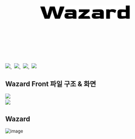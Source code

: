 <div align="center" style="padding:110px">

  ![](https://github.com/TeamWazard/wazard-server/blob/main/img/Wazard_logo.png?raw=true)

</div>

<p>
  <a href="https://github.com/TeamWazard/wazard-front/issues">
    <img src="https://img.shields.io/github/issues/TeamWazard/wazard-front?color=eaeaea"/>
  </a>
  &nbsp
  <a href="https://github.com/TeamWazard/wazard-front/issues?q=is%3Aissue+is%3Aclosed">
    <img src="https://img.shields.io/github/issues-closed/TeamWazard/wazard-front?color=4fc2e2"/>
  </a>
  &nbsp
  <a href="https://github.com/TeamWazard/wazard-front/pulls">
    <img src="https://img.shields.io/github/issues-pr/TeamWazard/wazard-front?color=eaeaea"/>
  </a>
  &nbsp
  <a href="https://github.com/TeamWazard/wazard-front/pulls?q=is%3Apr+is%3Aclosed">
    <img src="https://img.shields.io/github/issues-pr-closed/TeamWazard/wazard-front?color=ffa5cf"/>
  </a>
</p>

## Wazard Front 파일 구조 & 화면
<a href="https://juniper-drawer-723.notion.site/Front-099f2b61a0d445af8b60c2c92b4a0394?pvs=4">
  <img src="https://img.shields.io/badge/Notion-000000?style=for-the-badge&logo=notion&logoColor=white">
</a></br>
<a href="https://www.figma.com/embed?embed_host=notion&url=https%3A%2F%2Fwww.figma.com%2Ffile%2F6j8YYyec91gGnRewZa2Mu6%2FWazard%3Fnode-id%3D20%253A3%26t%3DceMj6vT5ztE2W3WN-1">
  <img src="https://img.shields.io/badge/Figma-F24E1E?style=for-the-badge&logo=figma&logoColor=white">
</a>

## Wazard 
![image](https://github.com/seoyoung7623/wazard-front/assets/96363792/f2b888b0-82c2-4974-a40b-df1760394c6e)

